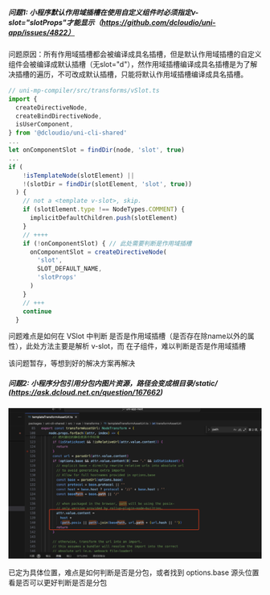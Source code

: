 ##### 问题1: 小程序默认作用域插槽在使用自定义组件时必须指定v-slot="slotProps"才能显示（https://github.com/dcloudio/uni-app/issues/4822）

问题原因：所有作用域插槽都会被编译成具名插槽，但是默认作用域插槽的自定义组件会被编译成默认插槽（无slot="d"），然作用域插槽编译成具名插槽是为了解决插槽的遍历，不可改成默认插槽，只能将默认作用域插槽编译成具名插槽。


```js
// uni-mp-compiler/src/transforms/vSlot.ts
import {
  createDirectiveNode,
  createBindDirectiveNode,
  isUserComponent,
} from '@dcloudio/uni-cli-shared'
...
let onComponentSlot = findDir(node, 'slot', true)
...
if (
    !isTemplateNode(slotElement) ||
    !(slotDir = findDir(slotElement, 'slot', true))
  ) {
    // not a <template v-slot>, skip.
    if (slotElement.type !== NodeTypes.COMMENT) {
      implicitDefaultChildren.push(slotElement)
    }
  	// ++++
    if (!onComponentSlot) { // 此处需要判断是作用域插槽
      onComponentSlot = createDirectiveNode(
        'slot',
        SLOT_DEFAULT_NAME,
        'slotProps'
      )
    }
    // +++
    continue
  }
```

问题难点是如何在 VSlot 中判断 <slot></slot> 是否是作用域插槽（是否存在除name以外的属性），此处方法主要是解析 v-slot，而  <slot></slot> 在子组件，难以判断是否是作用域插槽

该问题暂存，等想到好的解决方案再解决

##### 问题2: 小程序分包引用分包内图片资源，路径会变成根目录/static/ (https://ask.dcloud.net.cn/question/167662)

![image-20240412140941372](../img/image-20240412140941372.png)

已定为具体位置，难点是如何判断是否是分包，或者找到 options.base 源头位置看是否可以更好判断是否是分包

